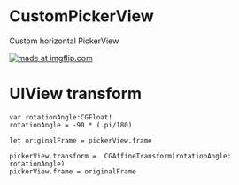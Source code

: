 # CustomPickerView
Custom horizontal PickerView

<a href="https://imgflip.com/gif/1wqyi6"><img src="https://i.imgflip.com/1wqyi6.gif" title="made at imgflip.com"/></a>

# UIView transform

    var rotationAngle:CGFloat!
    rotationAngle = -90 * (.pi/180)

    let originalFrame = pickerView.frame

    pickerView.transform =  CGAffineTransform(rotationAngle: rotationAngle)
    pickerView.frame = originalFrame
